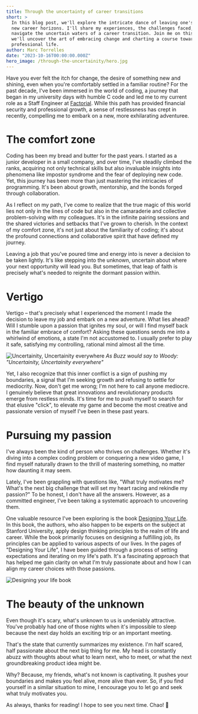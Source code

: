 ```yaml
---
title: Through the uncertainty of career transitions
short: >
  In this blog post, we'll explore the intricate dance of leaving one's comfort zone in pursuit of
  new career horizons. I'll share my experiences, the challenges faced, and the insights gained as I
  navigate the uncertain waters of a career transition. Join me on this journey, and together,
  we'll uncover the art of embracing change and charting a course towards a more fulfilling
  professional life.
author: Marc Torrelles
date: "2023-10-16T00:00:00.000Z"
hero_image: /through-the-uncertainity/hero.jpg
---
```


Have you ever felt the itch for change, the desire of something new and shining, even when you're
comfortably settled in a familiar routine? For the past decade, I've been immersed in the world of
coding, a journey that began in my university days with humble C code and led me to my current role
as a Staff Engineer at [Factorial](https://factorialhr.com). While this path has provided financial
security and professional growth, a sense of restlessness has crept in recently, compelling me to
embark on a new, more exhilarating adventuree.

# The comfort zone

Coding has been my bread and butter for the past years. I started as a junior developer in a small
company, and over time, I've steadily climbed the ranks, acquiring not only technical skills but
also invaluable insights into phenomena like impostor syndrome and the fear of deploying new code.
Yet, this journey has been more than just mastering the intricacies of programming. It's been about
growth, mentorship, and the bonds forged through collaboration.

As I reflect on my path, I've come to realize that the true magic of this world lies not only in the
lines of code but also in the camaraderie and collective problem-solving with my colleagues. It's in
the infinite pairing sessions and the shared victories and setbacks that I've grown to cherish. In
the context of my comfort zone, it's not just about the familiarity of coding; it's about the
profound connections and collaborative spirit that have defined my journey.

Leaving a job that you've poured time and energy into is never a decision to be taken lightly. It's
like stepping into the unknown, uncertain about where your next opportunity will lead you. But
sometimes, that leap of faith is precisely what's needed to reignite the dormant passion within.

# Vertigo

Vertigo – that's precisely what I experienced the moment I made the decision to leave my job and
embark on a new adventure. What lies ahead? Will I stumble upon a passion that ignites my soul, or
will I find myself back in the familiar embrace of comfort? Asking these questions sends me into a
whirlwind of emotions, a state I'm not accustomed to. I usually prefer to play it safe, satisfying
my controlling, rational mind almost all the time.

<!-- ![Vertigo](/through-the-uncertainity/vertigo.jpg) -->

![Uncertainity, Uncertainity everywhere](/through-the-uncertainity/uncertainity.jpg)
_As Buzz would say to Woody: "Uncertainity, Uncertainity everywhere"_

Yet, I also recognize that this inner conflict is a sign of pushing my boundaries, a signal that I'm
seeking growth and refusing to settle for mediocrity. Now, don't get me wrong; I'm not here to call
anyone mediocre. I genuinely believe that great innovations and revolutionary products emerge from
restless minds. It's time for me to push myself to search for that elusive "click", to elevate my
game and become the most creative and passionate version of myself I've been in these past years.

# Pursuing my passion

I've always been the kind of person who thrives on challenges. Whether it's diving into a complex
coding problem or conquering a new video game, I find myself naturally drawn to the thrill of
mastering something, no matter how daunting it may seem.

Lately, I've been grappling with questions like, "What truly motivates me? What's the next big
challenge that will set my heart racing and rekindle my passion?" To be honest, I don't have all the
answers. However, as a committed engineer, I've been taking a systematic approach to uncovering
them.

One valuable resource I've been exploring is the book
[Designing Your Life](https://designingyour.life/the-book/). In this book, the authors, who also
happen to be experts on the subject at Stanford University, apply design thinking principles to the
realm of life and career. While the book primarily focuses on designing a fulfilling job, its
principles can be applied to various aspects of our lives. In the pages of "Designing Your Life", I
have been guided through a process of setting expectations and iterating on my life's path. It's a
fascinating approach that has helped me gain clarity on what I'm truly passionate about and how I
can align my career choices with those passions.

![Designing your life book](/through-the-uncertainity/designing-your-life.jpg)

# The beauty of the unknown

Even though it's scary, what's unknown to us is undeniably attractive. You've probably had one of
those nights when it's impossible to sleep because the next day holds an exciting trip or an
important meeting.

That's the state that currently summarizes my existence. I'm half scared, half passionate about the
next big thing for me. My head is constantly abuzz with thoughts about what to learn next, who to
meet, or what the next groundbreaking product idea might be.

Why? Because, my friends, what's not known is captivating. It pushes your boundaries and makes you
feel alive, more alive than ever. So, if you find yourself in a similar situation to mine, I
encourage you to let go and seek what truly motivates you.

As always, thanks for reading! I hope to see you next time. Chao! 👋
